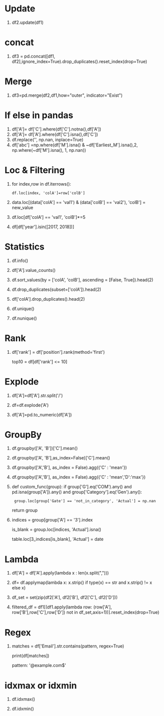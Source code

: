 
# Update
1. df2.update(df1) 
   
# concat
1. df3 = pd.concat([df1, df2],ignore_index=True).drop_duplicates().reset_index(drop=True)  
   
# Merge
1. df3=pd.merge(df2,df1,how="outer", indicator="Exist") 
   
# If else in pandas
1. df['A']=  df['C'].where(df['C'].notna(),df['A']) 
2. df['A']=  df['A'].where(df['C'].isna(),df['C'])
3. df.replace('', np.nan, inplace=True)
4. df['abc'] =np.where(df['M'].isna() & ~df['Earliest_M'].isna(),2, np.where(~df['M'].isna(), 1, np.nan))

# Loc & Filtering
1. for index,row in df.iterrows():
   
       df.loc[index, 'colA']=row['colB']
   
2. data.loc[(data['colA'] == 'val1') & (data['colB'] == 'val2'), 'colB'] = new_value

3. df.loc[df['colA'] == 'val1', 'colB']*=5

4. df[df['year'].isin([2017, 2018])]

# Statistics
1. df.info()
   
2. df['A'].value_counts()
   
3. df.sort_values(by = ['colA', 'colB'], ascending = [False, True]).head(2)

4. df.drop_duplicates(subset=['colA']).head(2)
   
5. df['colA'].drop_duplicates().head(2)

6. df.unique()

7. df.nunique()

# Rank
1. df['rank'] = df['position'].rank(method='first')
   
   top10 = df[df['rank'] <= 10]

# Explode

1. df['A']=df['A'].str.split('/')

2. df=df.explode('A')

3. df['A']=pd.to_numeric(df['A'])

# GroupBy
1. df.groupby(['A', 'B'])['C'].mean()
   
2. df.groupby(['A', 'B'],as_index=False)['C'].mean()

3. df.groupby(['A','B'], as_index = False).agg({'C' : 'mean'})

4. df.groupby(['A','B'], as_index = False).agg({'C' : 'mean','D':'max'})

5. def custom_func(group):
    if group['G'].eq('COM').any() and pd.isna(group['A']).any() and group['Category'].eq('Gen').any():
   
        group.loc[group['Gate'] == 'not_in_category', 'Actual'] = np.nan
   
    return group

6. indices = group[group['A'] == '3'].index
   
   is_blank = group.loc[indices, 'Actual'].isna()
   
   table.loc[3_indices[is_blank], 'Actual'] = date


# Lambda
1. df['A'] = df['A'].apply(lambda x : len(x.split(",")))

2. df= df.applymap(lambda x: x.strip() if type(x) == str and x.strip() != x else x)

3. df_set = set(zip(df2['A'], df2['B'], df2['C'], df2['D']))

4. filtered_df = df1[(df1.apply(lambda row: (row['A'], row['B'],row['C'],row['D']) not in 
   df_set,axis=1))].reset_index(drop=True)

# Regex
 1. matches = df['Email'].str.contains(pattern, regex=True)
    
    print(df[matches])
    
    pattern: '@example\.com$'

# idxmax or idxmin

1. df.idxmax()
   
2. df.idxmin()
     


   


